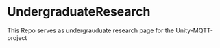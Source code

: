 # UndergraduateResearch
This Repo serves as undergrauduate research page for the Unity-MQTT-project
